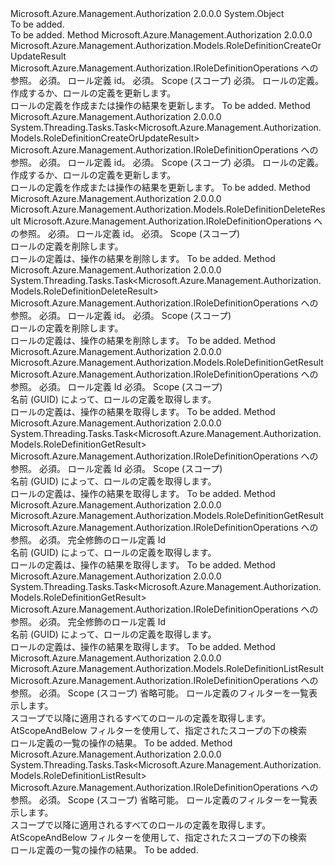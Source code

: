 <Type Name="RoleDefinitionOperationsExtensions" FullName="Microsoft.Azure.Management.Authorization.RoleDefinitionOperationsExtensions">
  <TypeSignature Language="C#" Value="public static class RoleDefinitionOperationsExtensions" />
  <TypeSignature Language="ILAsm" Value=".class public auto ansi abstract sealed beforefieldinit RoleDefinitionOperationsExtensions extends System.Object" />
  <TypeSignature Language="DocId" Value="T:Microsoft.Azure.Management.Authorization.RoleDefinitionOperationsExtensions" />
  <TypeSignature Language="VB.NET" Value="Public Module RoleDefinitionOperationsExtensions" />
  <TypeSignature Language="F#" Value="type RoleDefinitionOperationsExtensions = class" />
  <AssemblyInfo>
    <AssemblyName>Microsoft.Azure.Management.Authorization</AssemblyName>
    <AssemblyVersion>2.0.0.0</AssemblyVersion>
  </AssemblyInfo>
  <Base>
    <BaseTypeName>System.Object</BaseTypeName>
  </Base>
  <Interfaces />
  <Docs>
    <summary>To be added.</summary>
    <remarks>To be added.</remarks>
  </Docs>
  <Members>
    <Member MemberName="CreateOrUpdate">
      <MemberSignature Language="C#" Value="public static Microsoft.Azure.Management.Authorization.Models.RoleDefinitionCreateOrUpdateResult CreateOrUpdate (this Microsoft.Azure.Management.Authorization.IRoleDefinitionOperations operations, Guid roleDefinitionId, string scope, Microsoft.Azure.Management.Authorization.Models.RoleDefinitionCreateOrUpdateParameters parameters);" />
      <MemberSignature Language="ILAsm" Value=".method public static hidebysig class Microsoft.Azure.Management.Authorization.Models.RoleDefinitionCreateOrUpdateResult CreateOrUpdate(class Microsoft.Azure.Management.Authorization.IRoleDefinitionOperations operations, valuetype System.Guid roleDefinitionId, string scope, class Microsoft.Azure.Management.Authorization.Models.RoleDefinitionCreateOrUpdateParameters parameters) cil managed" />
      <MemberSignature Language="DocId" Value="M:Microsoft.Azure.Management.Authorization.RoleDefinitionOperationsExtensions.CreateOrUpdate(Microsoft.Azure.Management.Authorization.IRoleDefinitionOperations,System.Guid,System.String,Microsoft.Azure.Management.Authorization.Models.RoleDefinitionCreateOrUpdateParameters)" />
      <MemberSignature Language="VB.NET" Value="&lt;Extension()&gt;&#xA;Public Function CreateOrUpdate (operations As IRoleDefinitionOperations, roleDefinitionId As Guid, scope As String, parameters As RoleDefinitionCreateOrUpdateParameters) As RoleDefinitionCreateOrUpdateResult" />
      <MemberSignature Language="F#" Value="static member CreateOrUpdate : Microsoft.Azure.Management.Authorization.IRoleDefinitionOperations * Guid * string * Microsoft.Azure.Management.Authorization.Models.RoleDefinitionCreateOrUpdateParameters -&gt; Microsoft.Azure.Management.Authorization.Models.RoleDefinitionCreateOrUpdateResult" Usage="Microsoft.Azure.Management.Authorization.RoleDefinitionOperationsExtensions.CreateOrUpdate (operations, roleDefinitionId, scope, parameters)" />
      <MemberType>Method</MemberType>
      <AssemblyInfo>
        <AssemblyName>Microsoft.Azure.Management.Authorization</AssemblyName>
        <AssemblyVersion>2.0.0.0</AssemblyVersion>
      </AssemblyInfo>
      <ReturnValue>
        <ReturnType>Microsoft.Azure.Management.Authorization.Models.RoleDefinitionCreateOrUpdateResult</ReturnType>
      </ReturnValue>
      <Parameters>
        <Parameter Name="operations" Type="Microsoft.Azure.Management.Authorization.IRoleDefinitionOperations" RefType="this" />
        <Parameter Name="roleDefinitionId" Type="System.Guid" />
        <Parameter Name="scope" Type="System.String" />
        <Parameter Name="parameters" Type="Microsoft.Azure.Management.Authorization.Models.RoleDefinitionCreateOrUpdateParameters" />
      </Parameters>
      <Docs>
        <param name="operations">
            Microsoft.Azure.Management.Authorization.IRoleDefinitionOperations への参照。
            </param>
        <param name="roleDefinitionId">
            必須。 ロール定義 id。
            </param>
        <param name="scope">
            必須。 Scope (スコープ)
            </param>
        <param name="parameters">
            必須。 ロールの定義。
            </param>
        <summary>
            作成するか、ロールの定義を更新します。
            </summary>
        <returns>
            ロールの定義を作成または操作の結果を更新します。
            </returns>
        <remarks>To be added.</remarks>
      </Docs>
    </Member>
    <Member MemberName="CreateOrUpdateAsync">
      <MemberSignature Language="C#" Value="public static System.Threading.Tasks.Task&lt;Microsoft.Azure.Management.Authorization.Models.RoleDefinitionCreateOrUpdateResult&gt; CreateOrUpdateAsync (this Microsoft.Azure.Management.Authorization.IRoleDefinitionOperations operations, Guid roleDefinitionId, string scope, Microsoft.Azure.Management.Authorization.Models.RoleDefinitionCreateOrUpdateParameters parameters);" />
      <MemberSignature Language="ILAsm" Value=".method public static hidebysig class System.Threading.Tasks.Task`1&lt;class Microsoft.Azure.Management.Authorization.Models.RoleDefinitionCreateOrUpdateResult&gt; CreateOrUpdateAsync(class Microsoft.Azure.Management.Authorization.IRoleDefinitionOperations operations, valuetype System.Guid roleDefinitionId, string scope, class Microsoft.Azure.Management.Authorization.Models.RoleDefinitionCreateOrUpdateParameters parameters) cil managed" />
      <MemberSignature Language="DocId" Value="M:Microsoft.Azure.Management.Authorization.RoleDefinitionOperationsExtensions.CreateOrUpdateAsync(Microsoft.Azure.Management.Authorization.IRoleDefinitionOperations,System.Guid,System.String,Microsoft.Azure.Management.Authorization.Models.RoleDefinitionCreateOrUpdateParameters)" />
      <MemberSignature Language="VB.NET" Value="&lt;Extension()&gt;&#xA;Public Function CreateOrUpdateAsync (operations As IRoleDefinitionOperations, roleDefinitionId As Guid, scope As String, parameters As RoleDefinitionCreateOrUpdateParameters) As Task(Of RoleDefinitionCreateOrUpdateResult)" />
      <MemberSignature Language="F#" Value="static member CreateOrUpdateAsync : Microsoft.Azure.Management.Authorization.IRoleDefinitionOperations * Guid * string * Microsoft.Azure.Management.Authorization.Models.RoleDefinitionCreateOrUpdateParameters -&gt; System.Threading.Tasks.Task&lt;Microsoft.Azure.Management.Authorization.Models.RoleDefinitionCreateOrUpdateResult&gt;" Usage="Microsoft.Azure.Management.Authorization.RoleDefinitionOperationsExtensions.CreateOrUpdateAsync (operations, roleDefinitionId, scope, parameters)" />
      <MemberType>Method</MemberType>
      <AssemblyInfo>
        <AssemblyName>Microsoft.Azure.Management.Authorization</AssemblyName>
        <AssemblyVersion>2.0.0.0</AssemblyVersion>
      </AssemblyInfo>
      <ReturnValue>
        <ReturnType>System.Threading.Tasks.Task&lt;Microsoft.Azure.Management.Authorization.Models.RoleDefinitionCreateOrUpdateResult&gt;</ReturnType>
      </ReturnValue>
      <Parameters>
        <Parameter Name="operations" Type="Microsoft.Azure.Management.Authorization.IRoleDefinitionOperations" RefType="this" />
        <Parameter Name="roleDefinitionId" Type="System.Guid" />
        <Parameter Name="scope" Type="System.String" />
        <Parameter Name="parameters" Type="Microsoft.Azure.Management.Authorization.Models.RoleDefinitionCreateOrUpdateParameters" />
      </Parameters>
      <Docs>
        <param name="operations">
            Microsoft.Azure.Management.Authorization.IRoleDefinitionOperations への参照。
            </param>
        <param name="roleDefinitionId">
            必須。 ロール定義 id。
            </param>
        <param name="scope">
            必須。 Scope (スコープ)
            </param>
        <param name="parameters">
            必須。 ロールの定義。
            </param>
        <summary>
            作成するか、ロールの定義を更新します。
            </summary>
        <returns>
            ロールの定義を作成または操作の結果を更新します。
            </returns>
        <remarks>To be added.</remarks>
      </Docs>
    </Member>
    <Member MemberName="Delete">
      <MemberSignature Language="C#" Value="public static Microsoft.Azure.Management.Authorization.Models.RoleDefinitionDeleteResult Delete (this Microsoft.Azure.Management.Authorization.IRoleDefinitionOperations operations, Guid roleDefinitionId, string scope);" />
      <MemberSignature Language="ILAsm" Value=".method public static hidebysig class Microsoft.Azure.Management.Authorization.Models.RoleDefinitionDeleteResult Delete(class Microsoft.Azure.Management.Authorization.IRoleDefinitionOperations operations, valuetype System.Guid roleDefinitionId, string scope) cil managed" />
      <MemberSignature Language="DocId" Value="M:Microsoft.Azure.Management.Authorization.RoleDefinitionOperationsExtensions.Delete(Microsoft.Azure.Management.Authorization.IRoleDefinitionOperations,System.Guid,System.String)" />
      <MemberSignature Language="VB.NET" Value="&lt;Extension()&gt;&#xA;Public Function Delete (operations As IRoleDefinitionOperations, roleDefinitionId As Guid, scope As String) As RoleDefinitionDeleteResult" />
      <MemberSignature Language="F#" Value="static member Delete : Microsoft.Azure.Management.Authorization.IRoleDefinitionOperations * Guid * string -&gt; Microsoft.Azure.Management.Authorization.Models.RoleDefinitionDeleteResult" Usage="Microsoft.Azure.Management.Authorization.RoleDefinitionOperationsExtensions.Delete (operations, roleDefinitionId, scope)" />
      <MemberType>Method</MemberType>
      <AssemblyInfo>
        <AssemblyName>Microsoft.Azure.Management.Authorization</AssemblyName>
        <AssemblyVersion>2.0.0.0</AssemblyVersion>
      </AssemblyInfo>
      <ReturnValue>
        <ReturnType>Microsoft.Azure.Management.Authorization.Models.RoleDefinitionDeleteResult</ReturnType>
      </ReturnValue>
      <Parameters>
        <Parameter Name="operations" Type="Microsoft.Azure.Management.Authorization.IRoleDefinitionOperations" RefType="this" />
        <Parameter Name="roleDefinitionId" Type="System.Guid" />
        <Parameter Name="scope" Type="System.String" />
      </Parameters>
      <Docs>
        <param name="operations">
            Microsoft.Azure.Management.Authorization.IRoleDefinitionOperations への参照。
            </param>
        <param name="roleDefinitionId">
            必須。 ロール定義 id。
            </param>
        <param name="scope">
            必須。 Scope (スコープ)
            </param>
        <summary>
            ロールの定義を削除します。
            </summary>
        <returns>
            ロールの定義は、操作の結果を削除します。
            </returns>
        <remarks>To be added.</remarks>
      </Docs>
    </Member>
    <Member MemberName="DeleteAsync">
      <MemberSignature Language="C#" Value="public static System.Threading.Tasks.Task&lt;Microsoft.Azure.Management.Authorization.Models.RoleDefinitionDeleteResult&gt; DeleteAsync (this Microsoft.Azure.Management.Authorization.IRoleDefinitionOperations operations, Guid roleDefinitionId, string scope);" />
      <MemberSignature Language="ILAsm" Value=".method public static hidebysig class System.Threading.Tasks.Task`1&lt;class Microsoft.Azure.Management.Authorization.Models.RoleDefinitionDeleteResult&gt; DeleteAsync(class Microsoft.Azure.Management.Authorization.IRoleDefinitionOperations operations, valuetype System.Guid roleDefinitionId, string scope) cil managed" />
      <MemberSignature Language="DocId" Value="M:Microsoft.Azure.Management.Authorization.RoleDefinitionOperationsExtensions.DeleteAsync(Microsoft.Azure.Management.Authorization.IRoleDefinitionOperations,System.Guid,System.String)" />
      <MemberSignature Language="VB.NET" Value="&lt;Extension()&gt;&#xA;Public Function DeleteAsync (operations As IRoleDefinitionOperations, roleDefinitionId As Guid, scope As String) As Task(Of RoleDefinitionDeleteResult)" />
      <MemberSignature Language="F#" Value="static member DeleteAsync : Microsoft.Azure.Management.Authorization.IRoleDefinitionOperations * Guid * string -&gt; System.Threading.Tasks.Task&lt;Microsoft.Azure.Management.Authorization.Models.RoleDefinitionDeleteResult&gt;" Usage="Microsoft.Azure.Management.Authorization.RoleDefinitionOperationsExtensions.DeleteAsync (operations, roleDefinitionId, scope)" />
      <MemberType>Method</MemberType>
      <AssemblyInfo>
        <AssemblyName>Microsoft.Azure.Management.Authorization</AssemblyName>
        <AssemblyVersion>2.0.0.0</AssemblyVersion>
      </AssemblyInfo>
      <ReturnValue>
        <ReturnType>System.Threading.Tasks.Task&lt;Microsoft.Azure.Management.Authorization.Models.RoleDefinitionDeleteResult&gt;</ReturnType>
      </ReturnValue>
      <Parameters>
        <Parameter Name="operations" Type="Microsoft.Azure.Management.Authorization.IRoleDefinitionOperations" RefType="this" />
        <Parameter Name="roleDefinitionId" Type="System.Guid" />
        <Parameter Name="scope" Type="System.String" />
      </Parameters>
      <Docs>
        <param name="operations">
            Microsoft.Azure.Management.Authorization.IRoleDefinitionOperations への参照。
            </param>
        <param name="roleDefinitionId">
            必須。 ロール定義 id。
            </param>
        <param name="scope">
            必須。 Scope (スコープ)
            </param>
        <summary>
            ロールの定義を削除します。
            </summary>
        <returns>
            ロールの定義は、操作の結果を削除します。
            </returns>
        <remarks>To be added.</remarks>
      </Docs>
    </Member>
    <Member MemberName="Get">
      <MemberSignature Language="C#" Value="public static Microsoft.Azure.Management.Authorization.Models.RoleDefinitionGetResult Get (this Microsoft.Azure.Management.Authorization.IRoleDefinitionOperations operations, Guid roleDefinitionId, string scope);" />
      <MemberSignature Language="ILAsm" Value=".method public static hidebysig class Microsoft.Azure.Management.Authorization.Models.RoleDefinitionGetResult Get(class Microsoft.Azure.Management.Authorization.IRoleDefinitionOperations operations, valuetype System.Guid roleDefinitionId, string scope) cil managed" />
      <MemberSignature Language="DocId" Value="M:Microsoft.Azure.Management.Authorization.RoleDefinitionOperationsExtensions.Get(Microsoft.Azure.Management.Authorization.IRoleDefinitionOperations,System.Guid,System.String)" />
      <MemberSignature Language="VB.NET" Value="&lt;Extension()&gt;&#xA;Public Function Get (operations As IRoleDefinitionOperations, roleDefinitionId As Guid, scope As String) As RoleDefinitionGetResult" />
      <MemberSignature Language="F#" Value="static member Get : Microsoft.Azure.Management.Authorization.IRoleDefinitionOperations * Guid * string -&gt; Microsoft.Azure.Management.Authorization.Models.RoleDefinitionGetResult" Usage="Microsoft.Azure.Management.Authorization.RoleDefinitionOperationsExtensions.Get (operations, roleDefinitionId, scope)" />
      <MemberType>Method</MemberType>
      <AssemblyInfo>
        <AssemblyName>Microsoft.Azure.Management.Authorization</AssemblyName>
        <AssemblyVersion>2.0.0.0</AssemblyVersion>
      </AssemblyInfo>
      <ReturnValue>
        <ReturnType>Microsoft.Azure.Management.Authorization.Models.RoleDefinitionGetResult</ReturnType>
      </ReturnValue>
      <Parameters>
        <Parameter Name="operations" Type="Microsoft.Azure.Management.Authorization.IRoleDefinitionOperations" RefType="this" />
        <Parameter Name="roleDefinitionId" Type="System.Guid" />
        <Parameter Name="scope" Type="System.String" />
      </Parameters>
      <Docs>
        <param name="operations">
            Microsoft.Azure.Management.Authorization.IRoleDefinitionOperations への参照。
            </param>
        <param name="roleDefinitionId">
            必須。 ロール定義 Id
            </param>
        <param name="scope">
            必須。 Scope (スコープ)
            </param>
        <summary>
            名前 (GUID) によって、ロールの定義を取得します。
            </summary>
        <returns>
            ロールの定義は、操作の結果を取得します。
            </returns>
        <remarks>To be added.</remarks>
      </Docs>
    </Member>
    <Member MemberName="GetAsync">
      <MemberSignature Language="C#" Value="public static System.Threading.Tasks.Task&lt;Microsoft.Azure.Management.Authorization.Models.RoleDefinitionGetResult&gt; GetAsync (this Microsoft.Azure.Management.Authorization.IRoleDefinitionOperations operations, Guid roleDefinitionId, string scope);" />
      <MemberSignature Language="ILAsm" Value=".method public static hidebysig class System.Threading.Tasks.Task`1&lt;class Microsoft.Azure.Management.Authorization.Models.RoleDefinitionGetResult&gt; GetAsync(class Microsoft.Azure.Management.Authorization.IRoleDefinitionOperations operations, valuetype System.Guid roleDefinitionId, string scope) cil managed" />
      <MemberSignature Language="DocId" Value="M:Microsoft.Azure.Management.Authorization.RoleDefinitionOperationsExtensions.GetAsync(Microsoft.Azure.Management.Authorization.IRoleDefinitionOperations,System.Guid,System.String)" />
      <MemberSignature Language="VB.NET" Value="&lt;Extension()&gt;&#xA;Public Function GetAsync (operations As IRoleDefinitionOperations, roleDefinitionId As Guid, scope As String) As Task(Of RoleDefinitionGetResult)" />
      <MemberSignature Language="F#" Value="static member GetAsync : Microsoft.Azure.Management.Authorization.IRoleDefinitionOperations * Guid * string -&gt; System.Threading.Tasks.Task&lt;Microsoft.Azure.Management.Authorization.Models.RoleDefinitionGetResult&gt;" Usage="Microsoft.Azure.Management.Authorization.RoleDefinitionOperationsExtensions.GetAsync (operations, roleDefinitionId, scope)" />
      <MemberType>Method</MemberType>
      <AssemblyInfo>
        <AssemblyName>Microsoft.Azure.Management.Authorization</AssemblyName>
        <AssemblyVersion>2.0.0.0</AssemblyVersion>
      </AssemblyInfo>
      <ReturnValue>
        <ReturnType>System.Threading.Tasks.Task&lt;Microsoft.Azure.Management.Authorization.Models.RoleDefinitionGetResult&gt;</ReturnType>
      </ReturnValue>
      <Parameters>
        <Parameter Name="operations" Type="Microsoft.Azure.Management.Authorization.IRoleDefinitionOperations" RefType="this" />
        <Parameter Name="roleDefinitionId" Type="System.Guid" />
        <Parameter Name="scope" Type="System.String" />
      </Parameters>
      <Docs>
        <param name="operations">
            Microsoft.Azure.Management.Authorization.IRoleDefinitionOperations への参照。
            </param>
        <param name="roleDefinitionId">
            必須。 ロール定義 Id
            </param>
        <param name="scope">
            必須。 Scope (スコープ)
            </param>
        <summary>
            名前 (GUID) によって、ロールの定義を取得します。
            </summary>
        <returns>
            ロールの定義は、操作の結果を取得します。
            </returns>
        <remarks>To be added.</remarks>
      </Docs>
    </Member>
    <Member MemberName="GetById">
      <MemberSignature Language="C#" Value="public static Microsoft.Azure.Management.Authorization.Models.RoleDefinitionGetResult GetById (this Microsoft.Azure.Management.Authorization.IRoleDefinitionOperations operations, string roleDefinitionId);" />
      <MemberSignature Language="ILAsm" Value=".method public static hidebysig class Microsoft.Azure.Management.Authorization.Models.RoleDefinitionGetResult GetById(class Microsoft.Azure.Management.Authorization.IRoleDefinitionOperations operations, string roleDefinitionId) cil managed" />
      <MemberSignature Language="DocId" Value="M:Microsoft.Azure.Management.Authorization.RoleDefinitionOperationsExtensions.GetById(Microsoft.Azure.Management.Authorization.IRoleDefinitionOperations,System.String)" />
      <MemberSignature Language="VB.NET" Value="&lt;Extension()&gt;&#xA;Public Function GetById (operations As IRoleDefinitionOperations, roleDefinitionId As String) As RoleDefinitionGetResult" />
      <MemberSignature Language="F#" Value="static member GetById : Microsoft.Azure.Management.Authorization.IRoleDefinitionOperations * string -&gt; Microsoft.Azure.Management.Authorization.Models.RoleDefinitionGetResult" Usage="Microsoft.Azure.Management.Authorization.RoleDefinitionOperationsExtensions.GetById (operations, roleDefinitionId)" />
      <MemberType>Method</MemberType>
      <AssemblyInfo>
        <AssemblyName>Microsoft.Azure.Management.Authorization</AssemblyName>
        <AssemblyVersion>2.0.0.0</AssemblyVersion>
      </AssemblyInfo>
      <ReturnValue>
        <ReturnType>Microsoft.Azure.Management.Authorization.Models.RoleDefinitionGetResult</ReturnType>
      </ReturnValue>
      <Parameters>
        <Parameter Name="operations" Type="Microsoft.Azure.Management.Authorization.IRoleDefinitionOperations" RefType="this" />
        <Parameter Name="roleDefinitionId" Type="System.String" />
      </Parameters>
      <Docs>
        <param name="operations">
            Microsoft.Azure.Management.Authorization.IRoleDefinitionOperations への参照。
            </param>
        <param name="roleDefinitionId">
            必須。 完全修飾のロール定義 Id
            </param>
        <summary>
            名前 (GUID) によって、ロールの定義を取得します。
            </summary>
        <returns>
            ロールの定義は、操作の結果を取得します。
            </returns>
        <remarks>To be added.</remarks>
      </Docs>
    </Member>
    <Member MemberName="GetByIdAsync">
      <MemberSignature Language="C#" Value="public static System.Threading.Tasks.Task&lt;Microsoft.Azure.Management.Authorization.Models.RoleDefinitionGetResult&gt; GetByIdAsync (this Microsoft.Azure.Management.Authorization.IRoleDefinitionOperations operations, string roleDefinitionId);" />
      <MemberSignature Language="ILAsm" Value=".method public static hidebysig class System.Threading.Tasks.Task`1&lt;class Microsoft.Azure.Management.Authorization.Models.RoleDefinitionGetResult&gt; GetByIdAsync(class Microsoft.Azure.Management.Authorization.IRoleDefinitionOperations operations, string roleDefinitionId) cil managed" />
      <MemberSignature Language="DocId" Value="M:Microsoft.Azure.Management.Authorization.RoleDefinitionOperationsExtensions.GetByIdAsync(Microsoft.Azure.Management.Authorization.IRoleDefinitionOperations,System.String)" />
      <MemberSignature Language="VB.NET" Value="&lt;Extension()&gt;&#xA;Public Function GetByIdAsync (operations As IRoleDefinitionOperations, roleDefinitionId As String) As Task(Of RoleDefinitionGetResult)" />
      <MemberSignature Language="F#" Value="static member GetByIdAsync : Microsoft.Azure.Management.Authorization.IRoleDefinitionOperations * string -&gt; System.Threading.Tasks.Task&lt;Microsoft.Azure.Management.Authorization.Models.RoleDefinitionGetResult&gt;" Usage="Microsoft.Azure.Management.Authorization.RoleDefinitionOperationsExtensions.GetByIdAsync (operations, roleDefinitionId)" />
      <MemberType>Method</MemberType>
      <AssemblyInfo>
        <AssemblyName>Microsoft.Azure.Management.Authorization</AssemblyName>
        <AssemblyVersion>2.0.0.0</AssemblyVersion>
      </AssemblyInfo>
      <ReturnValue>
        <ReturnType>System.Threading.Tasks.Task&lt;Microsoft.Azure.Management.Authorization.Models.RoleDefinitionGetResult&gt;</ReturnType>
      </ReturnValue>
      <Parameters>
        <Parameter Name="operations" Type="Microsoft.Azure.Management.Authorization.IRoleDefinitionOperations" RefType="this" />
        <Parameter Name="roleDefinitionId" Type="System.String" />
      </Parameters>
      <Docs>
        <param name="operations">
            Microsoft.Azure.Management.Authorization.IRoleDefinitionOperations への参照。
            </param>
        <param name="roleDefinitionId">
            必須。 完全修飾のロール定義 Id
            </param>
        <summary>
            名前 (GUID) によって、ロールの定義を取得します。
            </summary>
        <returns>
            ロールの定義は、操作の結果を取得します。
            </returns>
        <remarks>To be added.</remarks>
      </Docs>
    </Member>
    <Member MemberName="List">
      <MemberSignature Language="C#" Value="public static Microsoft.Azure.Management.Authorization.Models.RoleDefinitionListResult List (this Microsoft.Azure.Management.Authorization.IRoleDefinitionOperations operations, string scope, Microsoft.Azure.Management.Authorization.Models.ListDefinitionFilterParameters parameters);" />
      <MemberSignature Language="ILAsm" Value=".method public static hidebysig class Microsoft.Azure.Management.Authorization.Models.RoleDefinitionListResult List(class Microsoft.Azure.Management.Authorization.IRoleDefinitionOperations operations, string scope, class Microsoft.Azure.Management.Authorization.Models.ListDefinitionFilterParameters parameters) cil managed" />
      <MemberSignature Language="DocId" Value="M:Microsoft.Azure.Management.Authorization.RoleDefinitionOperationsExtensions.List(Microsoft.Azure.Management.Authorization.IRoleDefinitionOperations,System.String,Microsoft.Azure.Management.Authorization.Models.ListDefinitionFilterParameters)" />
      <MemberSignature Language="VB.NET" Value="&lt;Extension()&gt;&#xA;Public Function List (operations As IRoleDefinitionOperations, scope As String, parameters As ListDefinitionFilterParameters) As RoleDefinitionListResult" />
      <MemberSignature Language="F#" Value="static member List : Microsoft.Azure.Management.Authorization.IRoleDefinitionOperations * string * Microsoft.Azure.Management.Authorization.Models.ListDefinitionFilterParameters -&gt; Microsoft.Azure.Management.Authorization.Models.RoleDefinitionListResult" Usage="Microsoft.Azure.Management.Authorization.RoleDefinitionOperationsExtensions.List (operations, scope, parameters)" />
      <MemberType>Method</MemberType>
      <AssemblyInfo>
        <AssemblyName>Microsoft.Azure.Management.Authorization</AssemblyName>
        <AssemblyVersion>2.0.0.0</AssemblyVersion>
      </AssemblyInfo>
      <ReturnValue>
        <ReturnType>Microsoft.Azure.Management.Authorization.Models.RoleDefinitionListResult</ReturnType>
      </ReturnValue>
      <Parameters>
        <Parameter Name="operations" Type="Microsoft.Azure.Management.Authorization.IRoleDefinitionOperations" RefType="this" />
        <Parameter Name="scope" Type="System.String" />
        <Parameter Name="parameters" Type="Microsoft.Azure.Management.Authorization.Models.ListDefinitionFilterParameters" />
      </Parameters>
      <Docs>
        <param name="operations">
            Microsoft.Azure.Management.Authorization.IRoleDefinitionOperations への参照。
            </param>
        <param name="scope">
            必須。 Scope (スコープ)
            </param>
        <param name="parameters">
            省略可能。 ロール定義のフィルターを一覧表示します。
            </param>
        <summary>
            スコープで以降に適用されるすべてのロールの定義を取得します。
            AtScopeAndBelow フィルターを使用して、指定されたスコープの下の検索
            </summary>
        <returns>
            ロール定義の一覧の操作の結果。
            </returns>
        <remarks>To be added.</remarks>
      </Docs>
    </Member>
    <Member MemberName="ListAsync">
      <MemberSignature Language="C#" Value="public static System.Threading.Tasks.Task&lt;Microsoft.Azure.Management.Authorization.Models.RoleDefinitionListResult&gt; ListAsync (this Microsoft.Azure.Management.Authorization.IRoleDefinitionOperations operations, string scope, Microsoft.Azure.Management.Authorization.Models.ListDefinitionFilterParameters parameters);" />
      <MemberSignature Language="ILAsm" Value=".method public static hidebysig class System.Threading.Tasks.Task`1&lt;class Microsoft.Azure.Management.Authorization.Models.RoleDefinitionListResult&gt; ListAsync(class Microsoft.Azure.Management.Authorization.IRoleDefinitionOperations operations, string scope, class Microsoft.Azure.Management.Authorization.Models.ListDefinitionFilterParameters parameters) cil managed" />
      <MemberSignature Language="DocId" Value="M:Microsoft.Azure.Management.Authorization.RoleDefinitionOperationsExtensions.ListAsync(Microsoft.Azure.Management.Authorization.IRoleDefinitionOperations,System.String,Microsoft.Azure.Management.Authorization.Models.ListDefinitionFilterParameters)" />
      <MemberSignature Language="VB.NET" Value="&lt;Extension()&gt;&#xA;Public Function ListAsync (operations As IRoleDefinitionOperations, scope As String, parameters As ListDefinitionFilterParameters) As Task(Of RoleDefinitionListResult)" />
      <MemberSignature Language="F#" Value="static member ListAsync : Microsoft.Azure.Management.Authorization.IRoleDefinitionOperations * string * Microsoft.Azure.Management.Authorization.Models.ListDefinitionFilterParameters -&gt; System.Threading.Tasks.Task&lt;Microsoft.Azure.Management.Authorization.Models.RoleDefinitionListResult&gt;" Usage="Microsoft.Azure.Management.Authorization.RoleDefinitionOperationsExtensions.ListAsync (operations, scope, parameters)" />
      <MemberType>Method</MemberType>
      <AssemblyInfo>
        <AssemblyName>Microsoft.Azure.Management.Authorization</AssemblyName>
        <AssemblyVersion>2.0.0.0</AssemblyVersion>
      </AssemblyInfo>
      <ReturnValue>
        <ReturnType>System.Threading.Tasks.Task&lt;Microsoft.Azure.Management.Authorization.Models.RoleDefinitionListResult&gt;</ReturnType>
      </ReturnValue>
      <Parameters>
        <Parameter Name="operations" Type="Microsoft.Azure.Management.Authorization.IRoleDefinitionOperations" RefType="this" />
        <Parameter Name="scope" Type="System.String" />
        <Parameter Name="parameters" Type="Microsoft.Azure.Management.Authorization.Models.ListDefinitionFilterParameters" />
      </Parameters>
      <Docs>
        <param name="operations">
            Microsoft.Azure.Management.Authorization.IRoleDefinitionOperations への参照。
            </param>
        <param name="scope">
            必須。 Scope (スコープ)
            </param>
        <param name="parameters">
            省略可能。 ロール定義のフィルターを一覧表示します。
            </param>
        <summary>
            スコープで以降に適用されるすべてのロールの定義を取得します。
            AtScopeAndBelow フィルターを使用して、指定されたスコープの下の検索
            </summary>
        <returns>
            ロール定義の一覧の操作の結果。
            </returns>
        <remarks>To be added.</remarks>
      </Docs>
    </Member>
  </Members>
</Type>